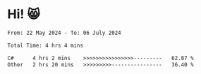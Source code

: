 # Hi! 😸

<!--START_SECTION:waka-->

```txt
From: 22 May 2024 - To: 06 July 2024

Total Time: 4 hrs 4 mins

C#      4 hrs 2 mins    >>>>>>>>>>>>>>>>---------   62.87 %
Other   2 hrs 20 mins   >>>>>>>>>----------------   36.40 %
```

<!--END_SECTION:waka-->
